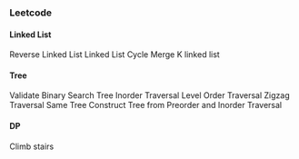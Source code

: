 ### Leetcode

#### Linked List
Reverse Linked List
Linked List Cycle
Merge K linked list

#### Tree
Validate Binary Search Tree
Inorder Traversal
Level Order Traversal
Zigzag Traversal
Same Tree
Construct Tree from Preorder and Inorder Traversal

#### DP
Climb stairs
